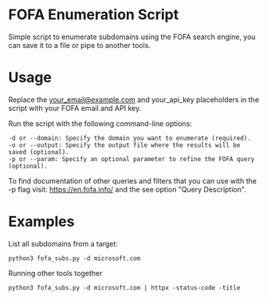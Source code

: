 # FOFA Enumeration Script
Simple script to enumerate subdomains using the FOFA search engine, you can save it to a file or pipe to another tools.


# Usage
Replace the your_email@example.com and your_api_key placeholders in the script with your FOFA email and API key.

Run the script with the following command-line options:

    -d or --domain: Specify the domain you want to enumerate (required).
    -o or --output: Specify the output file where the results will be saved (optional).
    -p or --param: Specify an optional parameter to refine the FOFA query (optional).

To find documentation of other queries and filters that you can use with the -p flag visit: https://en.fofa.info/ and the see option "Query Description".

# Examples
List all subdomains from a target:
```
python3 fofa_subs.py -d microsoft.com
```
Running other tools together
```
python3 fofa_subs.py -d microsoft.com | httpx -status-code -title
```

